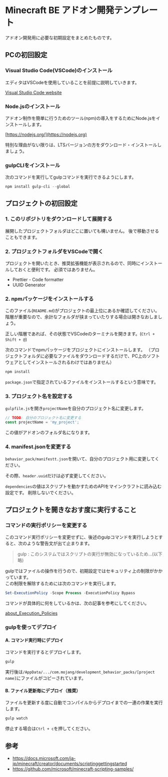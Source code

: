 # Minecraft BE アドオン開発テンプレート

アドオン開発用に必要な初期設定をまとめたものです。


## PCの初回設定


### Visual Studio Code(VSCode)のインストール

エディタはVSCodeを使用していることを前提に説明していきます。

[Visual Studio Code website](https://code.visualstudio.com)


### Node.jsのインストール

アドオン制作を簡単に行うためのツール(npm)の導入をするためにNode.jsをインストールします。

[https://nodejs.org/](https://nodejs.org)

特別な理由がない限りは、LTSバージョンの方をダウンロード・インストールしましょう。


### gulpCLIをインストール

次のコマンドを実行してgulpコマンドを実行できるようにします。

```powershell
npm install gulp-cli --global
```


## プロジェクトの初回設定


### 1. このリポジトリをダウンロードして展開する

展開したプロジェクトフォルダはどこに置いても構いません。
後で移動させることもできます。
 

### 2. プロジェクトフォルダをVSCodeで開く

プロジェクトを開いたとき、推奨拡張機能が表示されるので、同時にインストールしておくと便利です。
必須ではありません。

* Prettier - Code formatter
* UUID Generator


### 2. npmパッケージをインストールする

このファイル(`README.md`)がプロジェクトの最上位にあるか確認してください。
階層が重要なので、余計なフォルダが挟まっていたりする場合は開きなおしましょう。

正しい階層であれば、その状態でVSCodeのターミナルを開きます。(`Ctrl + Shift + @`)

次のコマンドでnpmパッケージをプロジェクトにインストールします。
（プロジェクトフォルダに必要なファイルをダウンロードするだけで、PC上のソフトウェアとしてインストールされるわけではありません）

```powershell
npm install
```

`package.json`で指定されているファイルをインストールするという意味です。


### 3. プロジェクト名を設定する

`gulpfile.js`を開き`projectName`を自分のプロジェクト名に変更します。

```JavaScript
// TODO: 自分のプロジェクト名に変更する
const projectName = 'my_project';
```

この値がアドオンのフォルダ名になります。


### 4. manifest.jsonを変更する

`behavior_pack/manifestt.json`を開いて、自分のプロジェクト用に変更してください。

その際、`header.uuid`だけは必ず変更してください。

`dependencies`の値はスクリプトを動かすためのAPIをマインクラフトに読み込む設定です。
削除しないでください。



## プロジェクトを開きなおす度に実行すること

### コマンドの実行ポリシーを変更する

このコマンド実行ポリシーを変更せずに、後述のgulpコマンドを実行しようとすると、次のような警告文が出て止まります。

> gulp : このシステムではスクリプトの実行が無効になっているため...(以下略)

gulpではファイルの操作を行うので、初期設定ではセキュリティ上の制限がかかっています。  
この制限を解除するためには次のコマンドを実行します。

```powershell
Set-ExecutionPolicy -Scope Process -ExecutionPolicy Bypass
```

コマンドが具体的に何をしているかは、次の記事を参考にしてください。

[about_Execution_Policies](https://docs.microsoft.com/ja-jp/powershell/module/microsoft.powershell.core/about/about_execution_policies?view=powershell-7.2)


### gulpを使ってデプロイ

#### A. コマンド実行時にデプロイ

コマンドを実行するとデプロイします。

```powershell
gulp
```

実行後は`/AppData/.../com.mojang/development_behavior_packs/[project name]`にファイルがコピーされています。


#### B. ファイル更新毎にデプロイ（推奨）

ファイルを更新する度に自動でコンパイルからデプロイまでの一連の作業を実行します。

```powershell
gulp watch
```

停止する場合は`Ctrl + c`を押してください。


## 参考

* https://docs.microsoft.com/ja-jp/minecraft/creator/documents/scriptinggettingstarted
* https://github.com/microsoft/minecraft-scripting-samples/

